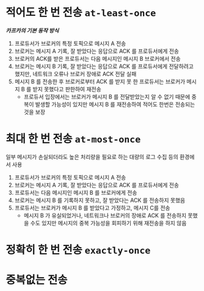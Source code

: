 # 적어도 한 번 전송 `at-least-once`
***카프카의 기본 동작 방식***

1. 프로듀서가 브로커의 특정 토픽으로 메시지 A 전송
2. 브로커는 메시지 A 기록, 잘 받았다는 응답으로 ACK 를 프로듀서에게 전송
3. 브로커의 ACK를 받은 프로듀서는 다음 메시지인 메시지 B 브로커에서 전송
4. 브로커는 메시지 B 기록, 잘 받았다는 응답으로 ACK 를 프로듀서에게 전달하려고 했지만, 네트워크 오류나 브로커 장애로 ACK 전달 실패
5. 메시지 B 를 전송한 후 브로커로부터 ACK 를 받지 못 한 프로듀서는 브로커가 메시지 B 를 받지 못했다고 판한하여 재전송
    - 프로듀서 입장에서는 브로커가 메시지 B 를 전달받았는지 알 수 없기 때문에 중복이 발생할 가능성이 있지만 메시지 B 를 재전송하여 적어도 한번은 전송되는 것을 보장

# 최대 한 번 전송 `at-most-once`
일부 메시지가 손실되더라도 높은 처리량을 필요로 하는 대량의 로그 수집 등의 환경에서 사용

1. 프로듀서가 브로커의 특정 토픽으로 메시지 A 전송
2. 브로커는 메시지 A 기록, 잘 받았다는 응답으로 ACK 를 프로듀서에게 전송
3. 프로듀서는 다음 메시지인 메시지 B 를 브로커에게 전송
4. 브로커는 메시지 B 를 기록하지 못하고, 잘 받았다는 ACK 를 전송하지 못했음
5. 프로듀서는 브로커가 메시지 B 를 받았다고 가정하고, 메시지 C를 전송
    - 메시지 B 가 유실되었거나, 네트워크나 브로커의 장애로 ACK 를 전송하지 못했을 수도 있지만 메시지의 중복 가능성을 회피하기 위해 재전송을 하지 않음

# 정확히 한 번 전송 `exactly-once`

# 중복없는 전송

